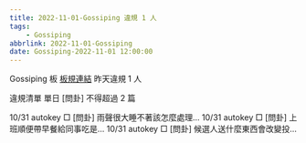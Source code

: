 ```yaml
---
title: 2022-11-01-Gossiping 違規 1 人
tags:
    - Gossiping
abbrlink: 2022-11-01-Gossiping
date: Gossiping-2022-11-01 12:00:00
---
```

Gossiping 板 [板規連結](https://www.ptt.cc/bbs/Gossiping/M.1637425085.A.07D.html)
昨天違規 1 人
<!-- more -->

違規清單
單日 [問卦] 不得超過 2 篇

10/31 autokey □ [問卦] 雨聲很大睡不著該怎麼處理…
10/31 autokey □ [問卦] 上班順便帶早餐給同事吃是…
10/31 autokey □ [問卦] 候選人送什麼東西會改變投…